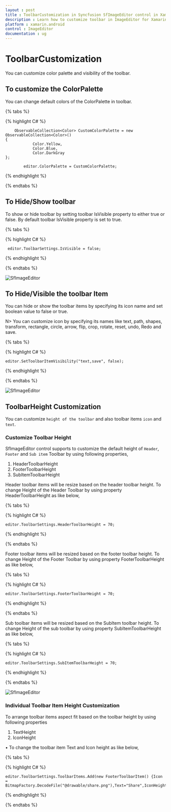```yaml
---
layout : post
title : ToolbarCustomization in Syncfusion SfImageEditor control in Xamarin.Android
description : Learn how to customize toolbar in ImageEditor for Xamarin.Android
platform : xamarin.android
control : ImageEditor
documentation : ug
---
```


# ToolbarCustomization

You can customize color palette and visibility of the toolbar.

## To customize the ColorPalette

You can change default colors of the ColorPalette in toolbar.

{% tabs %}

{% highlight C# %}

    	ObservableCollection<Color> CustomColorPalette = new ObservableCollection<Color>()
	{
				Color.Yellow,
				Color.Blue,
				Color.DarkGray
	};

			editor.ColorPalette = CustomColorPalette;
{% endhighlight %}

{% endtabs %}


## To Hide/Show toolbar
 
 To show or hide toolbar by setting toolbar IsVisible property to either true or false. By default toolbar IsVisible property is set to true.

{% tabs %}

{% highlight C# %}

     
     editor.ToolbarSettings.IsVisible = false;
     

{% endhighlight %}

{% endtabs %}

![SfImageEditor](ImageEditor_images/toolbarvisibility.png)

## To Hide/Visible the toolbar Item

You can hide or show the toolbar items by specifying its icon name and set boolean value to false or true.

N> You can customize icon by specifying its names like text, path, shapes, transform, rectangle, circle, arrow, flip, crop, rotate, reset, undo, Redo and save.


{% tabs %}

{% highlight C# %}

    editor.SetToolbarItemVisibility("text,save", false);

{% endhighlight %}

{% endtabs %}


![SfImageEditor](ImageEditor_images/toolbaritemvisibility.png)

## ToolbarHeight Customization

You can customize `height of the toolbar` and also toolbar items `icon` and `text`.

### Customize Toolbar Height 

SfImageEditor control supports to customize the default height of `Header`, `Footer` and `Sub item` Toolbar by using following properties,
1.	HeaderToolbarHeight
2.	FooterToolbarHeight 
3.	SubItemToolbarHeight

Header toolbar items will be resize based on the header toolbar height. To change Height of the Header Toolbar by using property HeaderToolbarHeight as like below,

{% tabs %}

{% highlight C# %}

    editor.ToolbarSettings.HeaderToolbarHeight = 70;

{% endhighlight %}

{% endtabs %}

Footer toolbar items will be resized based on the footer toolbar height. To change Height of the Footer Toolbar by using property FooterToolbarHeight as like below,

{% tabs %}

{% highlight C# %}

    editor.ToolbarSettings.FooterToolbarHeight = 70;

{% endhighlight %}

{% endtabs %}

Sub toolbar items will be resized based on the SubItem toolbar height. To change Height of the sub toolbar by using property SubItemToolbarHeight as like below,

{% tabs %}

{% highlight C# %}

    editor.ToolbarSettings.SubItemToolbarHeight = 70;

{% endhighlight %}

{% endtabs %}

![SfImageEditor](ImageEditor_images/ToolbarHeight.png)

### Individual Toolbar Item Height Customization

To arrange toolbar items aspect fit based on the toolbar height by using following properties  

1.  TextHeight
2.  IconHeight

•	To change the toolbar item Text and Icon height as like below,

{% tabs %}

{% highlight C# %}

    editor.ToolbarSettings.ToolbarItems.Add(new FooterToolbarItem() {Icon = BitmapFactory.DecodeFile("@drawable/share.png"),Text="Share",IconHeight=40,TextHeight=20});

{% endhighlight %}

{% endtabs %}
